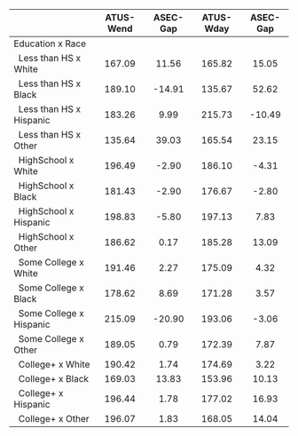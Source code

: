 
|                      |    ATUS-Wend |     ASEC-Gap |    ATUS-Wday |     ASEC-Gap |
| -------------------- | :----------: | :----------: | :----------: | :----------: |
| Education x Race     |              |              |              |              |
| &nbsp;&nbsp;Less than HS x White |       167.09 |        11.56 |       165.82 |        15.05 |
| &nbsp;&nbsp;Less than HS x Black |       189.10 |       -14.91 |       135.67 |        52.62 |
| &nbsp;&nbsp;Less than HS x Hispanic |       183.26 |         9.99 |       215.73 |       -10.49 |
| &nbsp;&nbsp;Less than HS x Other |       135.64 |        39.03 |       165.54 |        23.15 |
| &nbsp;&nbsp;HighSchool x White |       196.49 |        -2.90 |       186.10 |        -4.31 |
| &nbsp;&nbsp;HighSchool x Black |       181.43 |        -2.90 |       176.67 |        -2.80 |
| &nbsp;&nbsp;HighSchool x Hispanic |       198.83 |        -5.80 |       197.13 |         7.83 |
| &nbsp;&nbsp;HighSchool x Other |       186.62 |         0.17 |       185.28 |        13.09 |
| &nbsp;&nbsp;Some College x White |       191.46 |         2.27 |       175.09 |         4.32 |
| &nbsp;&nbsp;Some College x Black |       178.62 |         8.69 |       171.28 |         3.57 |
| &nbsp;&nbsp;Some College x Hispanic |       215.09 |       -20.90 |       193.06 |        -3.06 |
| &nbsp;&nbsp;Some College x Other |       189.05 |         0.79 |       172.39 |         7.87 |
| &nbsp;&nbsp;College+ x White |       190.42 |         1.74 |       174.69 |         3.22 |
| &nbsp;&nbsp;College+ x Black |       169.03 |        13.83 |       153.96 |        10.13 |
| &nbsp;&nbsp;College+ x Hispanic |       196.44 |         1.78 |       177.02 |        16.93 |
| &nbsp;&nbsp;College+ x Other |       196.07 |         1.83 |       168.05 |        14.04 |

